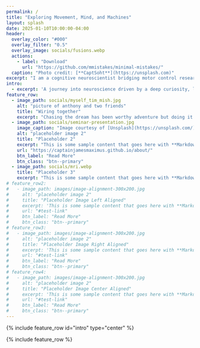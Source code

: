 ```yaml
---
permalink: /
title: "Exploring Movement, Mind, and Machines"
layout: splash
date: 2025-01-10T10:00:00-04:00
header:
  overlay_color: "#000"
  overlay_filter: "0.5"
  overlay_image: socials/fusions.webp
  actions:
    - label: "Download"
      url: "https://github.com/mmistakes/minimal-mistakes/"
  caption: "Photo credit: [**CaptSoht**](https://unsplash.com)"
excerpt: "I am a cognitive neuroscientist bridging motor control research and computational innovation."
intro: 
  - excerpt: 'A journey into neuroscience driven by a deep curiosity, life-long learning, overcoming boundaries and commitment to advancing our knowledge of the brain in both healthy and diseased states.'
feature_row:
  - image_path: socials/myself_tim_mish.jpg
    alt: "picture of anthony and two friends"
    title: "Wiring together"
    excerpt: "Chasing the dream has been worthy adventure but doing it in foreign land is not always very comfortable. In most cases, good people are met along the way and they are 'Samaritans' indeed."
  - image_path: socials/seminar-presentation.jpg
    image_caption: "Image courtesy of [Unsplash](https://unsplash.com/)"
    alt: "placeholder image 2"
    title: "Placeholder 2"
    excerpt: "This is some sample content that goes here with **Markdown** formatting."
    url: "https://captainjamesmaximus.github.io/about/"
    btn_label: "Read More"
    btn_class: "btn--primary"
  - image_path: socials/mri.webp
    title: "Placeholder 3"
    excerpt: "This is some sample content that goes here with **Markdown** formatting."
# feature_row2:
#   - image_path: images/image-alignment-300x200.jpg
#     alt: "placeholder image 2"
#     title: "Placeholder Image Left Aligned"
#     excerpt: 'This is some sample content that goes here with **Markdown** formatting. Left aligned with `type="left"`'
#     url: "#test-link"
#     btn_label: "Read More"
#     btn_class: "btn--primary"
# feature_row3:
#   - image_path: images/image-alignment-300x200.jpg
#     alt: "placeholder image 2"
#     title: "Placeholder Image Right Aligned"
#     excerpt: 'This is some sample content that goes here with **Markdown** formatting. Right aligned with `type="right"`'
#     url: "#test-link"
#     btn_label: "Read More"
#     btn_class: "btn--primary"
# feature_row4:
#   - image_path: images/image-alignment-300x200.jpg
#     alt: "placeholder image 2"
#     title: "Placeholder Image Center Aligned"
#     excerpt: 'This is some sample content that goes here with **Markdown** formatting. Centered with `type="center"`'
#     url: "#test-link"
#     btn_label: "Read More"
#     btn_class: "btn--primary"
---
```

{% include feature_row id="intro" type="center" %}

{% include feature_row %}

<!-- 
{% include feature_row id="feature_row2" type="left" %}

{% include feature_row id="feature_row3" type="right" %}

{% include feature_row id="feature_row4" type="center" %} -->




